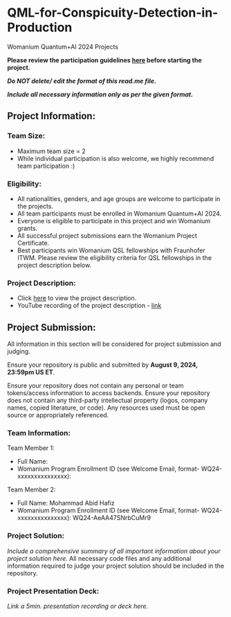 # QML-for-Conspicuity-Detection-in-Production

Womanium Quantum+AI 2024 Projects

**Please review the participation guidelines [here](https://github.com/womanium-quantum/Quantum-AI-2024) before starting the project.**

_**Do NOT delete/ edit the format of this read.me file.**_

_**Include all necessary information only as per the given format.**_

## Project Information:

### Team Size:

-   Maximum team size = 2
-   While individual participation is also welcome, we highly recommend team participation :)

### Eligibility:

-   All nationalities, genders, and age groups are welcome to participate in the projects.
-   All team participants must be enrolled in Womanium Quantum+AI 2024.
-   Everyone is eligible to participate in this project and win Womanium grants.
-   All successful project submissions earn the Womanium Project Certificate.
-   Best participants win Womanium QSL fellowships with Fraunhofer ITWM. Please review the eligibility criteria for QSL fellowships in the project description below.

### Project Description:

-   Click [here](https://drive.google.com/file/d/1AcctFeXjchtEhYzPUsHpP_b4HGlI4kq9/view?usp=sharing) to view the project description.
-   YouTube recording of the project description - [link](https://youtu.be/Ac1ihFcTRTc?si=i6AIVfQQh8ymYQYp)

## Project Submission:

All information in this section will be considered for project submission and judging.

Ensure your repository is public and submitted by **August 9, 2024, 23:59pm US ET**.

Ensure your repository does not contain any personal or team tokens/access information to access backends. Ensure your repository does not contain any third-party intellectual property (logos, company names, copied literature, or code). Any resources used must be open source or appropriately referenced.

### Team Information:

Team Member 1:

-   Full Name:
-   Womanium Program Enrollment ID (see Welcome Email, format- WQ24-xxxxxxxxxxxxxxx):

Team Member 2:

-   Full Name: Mohammad Abid Hafiz
-   Womanium Program Enrollment ID (see Welcome Email, format- WQ24-xxxxxxxxxxxxxxx): WQ24-AeAA47SNrbCuMr9

### Project Solution:

_Include a comprehensive summary of all important information about your project solution here._
All necessary code files and any additional information required to judge your project solution should be included in the repository.

### Project Presentation Deck:

_Link a 5min. presentation recording or deck here._
